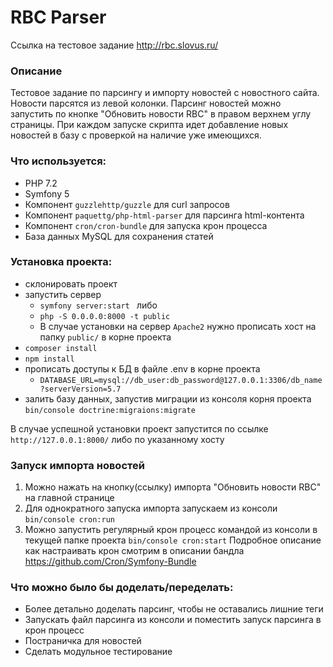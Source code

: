 # RBC Parser
Ссылка на тестовое задание <http://rbc.slovus.ru/>

### Описание
 Тестовое задание по парсингу и импорту новостей с новостного сайта. Новости парсятся из левой колонки. Парсинг новостей можно запустить по кнопке "Обновить новости RBC" в правом верхнем углу страницы. При каждом запуске скрипта идет добавление новых новостей в базу с проверкой на наличие уже имеющихся.
  
### Что используется:
 - PHP 7.2
 - Symfony 5
 - Компонент ```guzzlehttp/guzzle``` для curl запросов
 - Компонент ```paquettg/php-html-parser``` для парсинга html-контента
 - Компонент ```cron/cron-bundle``` для запуска крон процесса
 - База данных MySQL для сохранения статей

### Установка проекта:
- склонировать проект
- запустить сервер 
  - ```symfony server:start ``` либо
  - ```php -S 0.0.0.0:8000 -t public```
  - В случае установки на сервер ```Apache2``` нужно прописать хост на папку ```public/``` в корне проекта
- ```composer install```
- ```npm install```
- прописать доступы к БД в файле .env в корне проекта
  - ```DATABASE_URL=mysql://db_user:db_password@127.0.0.1:3306/db_name?serverVersion=5.7```
- залить базу данных, запустив миграции из консоля корня проекта
  ```bin/console doctrine:migraions:migrate```

В случае успешной установки проект запустится по ссылке ```http://127.0.0.1:8000/``` либо по указанному хосту

### Запуск импорта новостей
1. Можно нажать на кнопку(ссылку) импорта "Обновить новости RBC" на главной странице
2. Для однократного запуска импорта запускаем из консоли ```bin/console cron:run```
3. Можно запустить регулярный крон процесс командой из консоли в текущей папке проекта ```bin/console cron:start```
Подробное описание как настраивать крон смотрим в описании бандла <https://github.com/Cron/Symfony-Bundle>


### Что можно было бы доделать/переделать:
 - Более детально доделать парсинг, чтобы не оставались лишние теги
 - Запускать файл парсинга из консоли и поместить запуск парсинга в крон процесс
 - Постраничка для новостей
 - Сделать модульное тестирование
 
